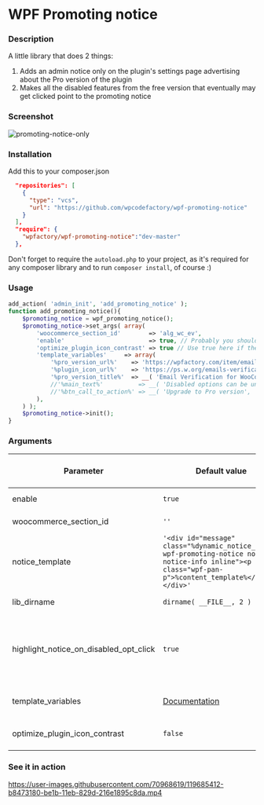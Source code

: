 # WPF Promoting notice

### Description
A little library that does 2 things:
1. Adds an admin notice only on the plugin's settings page advertising about the Pro version of the plugin
2. Makes all the disabled features from the free version that eventually may get clicked point to the promoting notice

### Screenshot

![promoting-notice-only](https://user-images.githubusercontent.com/70968619/119685463-c301c680-be1b-11eb-8753-d146c3ba3601.png)

### Installation

Add this to your composer.json

```json
  "repositories": [
    {
      "type": "vcs",
      "url": "https://github.com/wpcodefactory/wpf-promoting-notice"
    }
  ],
  "require": {
    "wpfactory/wpf-promoting-notice":"dev-master"
  },
```

Don't forget to require the `autoload.php` to your project, as it's required for any composer library and to run `composer install`, of course :)


### Usage

```php
add_action( 'admin_init', 'add_promoting_notice' );
function add_promoting_notice(){
	$promoting_notice = wpf_promoting_notice();
	$promoting_notice->set_args( array(
		'woocommerce_section_id'        => 'alg_wc_ev',
		'enable'                        => true, // Probably you should apply some custom filter here that only returns true on free version
		'optimize_plugin_icon_contrast' => true // Use true here if the plugin icon is blurry
		'template_variables'     => array(
			'%pro_version_url%'    => 'https://wpfactory.com/item/email-verification-for-woocommerce/',
			'%plugin_icon_url%'    => 'https://ps.w.org/emails-verification-for-woocommerce/assets/icon-128x128.png',
			'%pro_version_title%'  => __( 'Email Verification for WooCommerce Pro', 'emails-verification-for-woocommerce' ),
			//'%main_text%'          => __( 'Disabled options can be unlocked using <a href="%pro_version_url%" target="_blank"><strong>%pro_version_title%</strong></a>', 'emails-verification-for-woocommerce' ),
			//'%btn_call_to_action%' => __( 'Upgrade to Pro version', 'emails-verification-for-woocommerce' ),
		),		
	) );
	$promoting_notice->init();
}
```


### Arguments

Parameter | Default value | &nbsp;&nbsp;&nbsp;&nbsp;&nbsp;&nbsp; Description &nbsp;&nbsp;&nbsp;&nbsp;&nbsp;&nbsp;
------------ | ------------- | ------------
enable | `true` |  Enables the notice or not
woocommerce_section_id | `''` | WooCommerce section id
notice_template | `'<div id="message" class="%dynamic_notice_class% wpf-promoting-notice notice notice-info inline"><p class="wpf-pan-p">%content_template%</p></div>'` | The whole notice template
lib_dirname | `dirname( __FILE__, 2 )` | The directory of the project
highlight_notice_on_disabled_opt_click | `true` | Makes the disabled features that may get clicked point to the promoting notice
template_variables | [Documentation](https://github.com/wpcodefactory/wpf-promoting-notice/wiki/Template-variable-parameters) | Template variables you can use
optimize_plugin_icon_contrast | `false` | Improves the plugin icon img contrast

### See it in action
https://user-images.githubusercontent.com/70968619/119685412-b8473180-be1b-11eb-829d-216e1895c8da.mp4
